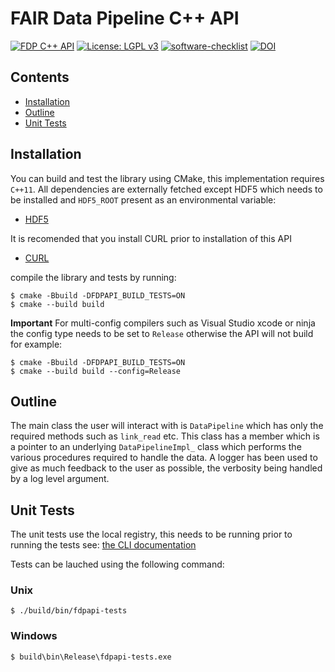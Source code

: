 # FAIR Data Pipeline C++ API

[![FDP C++ API](https://github.com/FAIRDataPipeline/cppDataPipeline/actions/workflows/fdp_cpp_api.yaml/badge.svg)](https://github.com/FAIRDataPipeline/cppDataPipeline/actions/workflows/fdp_cpp_api.yaml)
[![License: LGPL v3](https://img.shields.io/badge/License-LGPL_v3-blue.svg)](https://www.gnu.org/licenses/lgpl-3.0)
[![software-checklist](https://img.shields.io/badge/software-checklist-3891A6)](https://github.com/FAIRDataPipeline/cppDataPipeline/blob/main/software-checklist.md)
[![DOI](https://zenodo.org/badge/DOI/10.5281/zenodo.5877992.svg)](https://doi.org/10.5281/zenodo.5877992)

## Contents
  - [Installation](#installation)
  - [Outline](#outline)
  - [Unit Tests](#unit-tests)

## Installation
You can build and test the library using CMake, this implementation requires `C++11`.
All dependencies are externally fetched except HDF5 which needs to be installed and `HDF5_ROOT` present as an environmental variable:
- [HDF5](http://www.hdfgroup.org/ftp/HDF5/current/src/)

It is recomended that you install CURL prior to installation of this API
- [CURL](https://curl.se/libcurl/)

compile the library and tests by running:

```
$ cmake -Bbuild -DFDPAPI_BUILD_TESTS=ON
$ cmake --build build
```

**Important** For multi-config compilers such as Visual Studio xcode or ninja the config type needs to be set to `Release` otherwise the API will not build for example:
```
$ cmake -Bbuild -DFDPAPI_BUILD_TESTS=ON
$ cmake --build build --config=Release
```

## Outline
The main class the user will interact with is `DataPipeline` which has only the required methods such as `link_read` etc. This class has a member which is a pointer to an underlying `DataPipelineImpl_` class which performs the various procedures required to handle the data. A logger has been used to give as much feedback to the user as possible, the verbosity being handled by a log level argument.


## Unit Tests
The unit tests use the local registry, this needs to be running prior to running the tests see: [the CLI documentation](https://github.com/FAIRDataPipeline/FAIR-CLI#registry)

Tests can be lauched using the following command:
### Unix
```
$ ./build/bin/fdpapi-tests
```

### Windows
```
$ build\bin\Release\fdpapi-tests.exe
```
